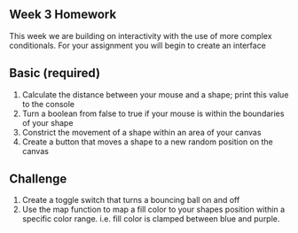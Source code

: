 ## Week 3 Homework

This week we are building on interactivity with the use of more complex conditionals. For your assignment you will begin to create an interface 

## Basic (required)
1. Calculate the distance between your mouse and a shape; print this value to the console
2. Turn a boolean from false to true if your mouse is within the boundaries of your shape
3. Constrict the movement of a shape within an area of your canvas
4. Create a button that moves a shape to a new random position on the canvas 

## Challenge 
1. Create a toggle switch that turns a bouncing ball on and off 
2. Use the map function to map a fill color to your shapes position within a specific color range. i.e. fill color is clamped between blue and purple.  